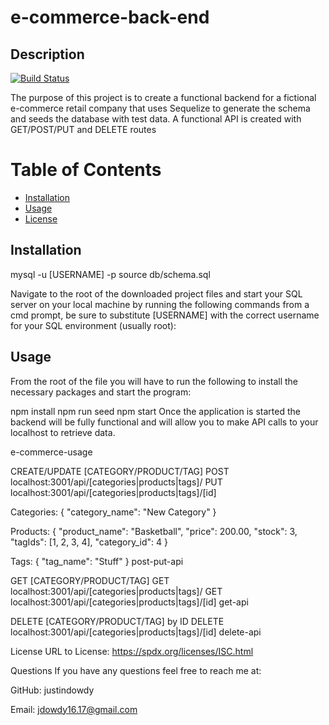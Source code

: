 <h1> e-commerce-back-end </h1>

<h2>Description</h2>

[![Build Status](https://img.shields.io/travis/username/repository.svg)](https://github.com/JustinDowdy/E-Commerce-Backend)




The purpose of this project is to create a functional backend for a fictional e-commerce retail company that uses Sequelize to generate the schema and seeds the database with test data. A functional API is created with GET/POST/PUT and DELETE routes

# Table of Contents
- [Installation](#installation)
- [Usage](#usage)
- [License](#license)

<a name="installation"></a>
## Installation


mysql -u [USERNAME] -p
source db/schema.sql

Navigate to the root of the downloaded project files and start your SQL server on your local machine by running the following commands from a cmd prompt, be sure to substitute 
[USERNAME] with the correct username for your SQL environment (usually root):

<a name="usage"></a>
## Usage

From the root of the file you will have to run the following to install the necessary packages and start the program:

npm install
npm run seed
npm start
Once the application is started the backend will be fully functional and will allow you to make API calls to your localhost to retrieve data.

e-commerce-usage

CREATE/UPDATE [CATEGORY/PRODUCT/TAG]
POST localhost:3001/api/[categories|products|tags]/
PUT localhost:3001/api/[categories|products|tags]/[id]

Categories: 
{
  "category_name": "New Category"
}

Products:
{
  "product_name": "Basketball",
  "price": 200.00,
  "stock": 3,
  "tagIds": [1, 2, 3, 4],
  "category_id": 4
}

Tags:
{
  "tag_name": "Stuff"
}
post-put-api

GET [CATEGORY/PRODUCT/TAG]
GET localhost:3001/api/[categories|products|tags]/
GET localhost:3001/api/[categories|products|tags]/[id]
get-api

DELETE [CATEGORY/PRODUCT/TAG] by ID
DELETE localhost:3001/api/[categories|products|tags]/[id]
delete-api

License
URL to License: https://spdx.org/licenses/ISC.html

Questions
If you have any questions feel free to reach me at:

GitHub: justindowdy

Email: jdowdy16.17@gmail.com

